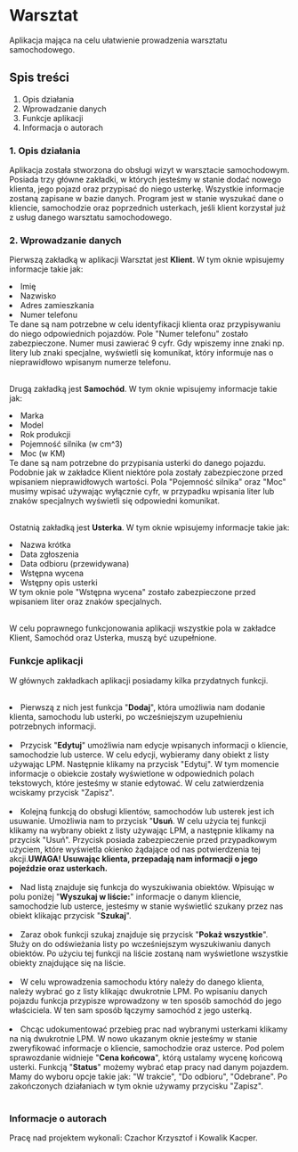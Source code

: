 
# Warsztat
Aplikacja mająca na celu ułatwienie prowadzenia warsztatu samochodowego. 

## Spis treści
1. Opis działania
2. Wprowadzanie danych
3. Funkcje aplikacji
4. Informacja o autorach

### 1. Opis działania
Aplikacja została stworzona do obsługi wizyt w warsztacie samochodowym. Posiada trzy główne zakładki, w których jesteśmy w stanie dodać nowego klienta, jego pojazd oraz przypisać do niego usterkę. Wszystkie informacje zostaną zapisane w bazie danych.  Program jest w stanie wyszukać dane o kliencie, samochodzie oraz poprzednich usterkach, jeśli klient korzystał już z usług danego warsztatu samochodowego.

### 2. Wprowadzanie danych
Pierwszą zakładką w aplikacji Warsztat jest <b>Klient</b>. W tym oknie wpisujemy informacje takie jak:
<li>Imię</li>
<li>Nazwisko</li>
<li>Adres zamieszkania</li>
<li>Numer telefonu</li>
Te dane są nam potrzebne w celu identyfikacji klienta oraz przypisywaniu do niego odpowiednich pojazdów. Pole "Numer telefonu" zostało zabezpieczone. Numer musi zawierać 9 cyfr. Gdy wpiszemy inne znaki np. litery lub znaki specjalne, wyświetli się komunikat, który informuje nas o nieprawidłowo wpisanym numerze telefonu.<br /><br />

Drugą zakładką jest <b>Samochód</b>. W tym oknie wpisujemy informacje takie jak:
<li>Marka</li>
<li>Model</li>
<li>Rok produkcji</li>
<li>Pojemność silnika (w cm^3)</li>
<li>Moc (w KM)</li>
Te dane są nam potrzebne do przypisania usterki do danego pojazdu. Podobnie jak w zakładce Klient niektóre pola zostały zabezpieczone przed wpisaniem nieprawidłowych wartości. Pola "Pojemność silnika" oraz "Moc" musimy wpisać używając wyłącznie cyfr, w przypadku wpisania liter lub znaków specjalnych wyświetli się odpowiedni komunikat.<br /><br />

Ostatnią zakładką jest <b>Usterka</b>. W tym oknie wpisujemy informacje takie jak:
<li>Nazwa krótka</li>
<li>Data zgłoszenia</li>
<li>Data odbioru (przewidywana)</li>
<li>Wstępna wycena</li>
<li>Wstępny opis usterki</li>
W tym oknie pole "Wstępna wycena" zostało zabezpieczone przed wpisaniem liter oraz znaków specjalnych.<br /><br />

W celu poprawnego funkcjonowania aplikacji wszystkie pola w zakładce Klient, Samochód oraz Usterka, muszą być uzupełnione.

### Funkcje aplikacji
W głównych zakładkach aplikacji posiadamy kilka przydatnych funkcji. <br /><br />
<li>Pierwszą z nich jest funkcja "<b>Dodaj</b>", która umożliwia nam dodanie klienta, samochodu lub usterki, po wcześniejszym uzupełnieniu potrzebnych informacji.</li><br/>
<li>Przycisk "<b>Edytuj</b>" umożliwia nam edycje wpisanych informacji o kliencie, samochodzie lub usterce. W celu edycji, wybieramy dany obiekt z listy używając LPM. Następnie klikamy na przycisk "Edytuj". W tym momencie informacje o obiekcie zostały wyświetlone w odpowiednich polach tekstowych, które jesteśmy w stanie edytować. W celu zatwierdzenia wciskamy przycisk "Zapisz".</li><br />
<li>Kolejną funkcją do obsługi klientów, samochodów lub usterek jest ich usuwanie. Umożliwia nam to przycisk "<b>Usuń</b>. W celu użycia tej funkcji klikamy na wybrany obiekt z listy używając LPM, a następnie klikamy na przycisk "Usuń". Przycisk posiada zabezpieczenie przed przypadkowym użyciem, które wyświetla okienko żądające od nas potwierdzenia tej akcji.<b>UWAGA! Usuwając klienta, przepadają nam informacji o jego pojeździe oraz usterkach.</b></li><br />
<li>Nad listą znajduje się funkcja do wyszukiwania obiektów. Wpisując w polu poniżej "<b>Wyszukaj w liście:</b>" informacje o danym kliencie, samochodzie lub usterce, jesteśmy w stanie wyświetlić szukany przez nas obiekt klikając przycisk "<b>Szukaj</b>".</li><br />
<li>Zaraz obok funkcji szukaj znajduje się przycisk "<b>Pokaż wszystkie</b>". Służy on do odświeżania listy po wcześniejszym wyszukiwaniu danych obiektów. Po użyciu tej funkcji na liście zostaną nam wyświetlone wszystkie obiekty znajdujące się na liście. </li><br />
<li>W celu wprowadzenia samochodu który należy do danego klienta, należy wybrać go z listy klikając dwukrotnie LPM. Po wpisaniu danych pojazdu funkcja przypisze wprowadzony w ten sposób samochód do jego właściciela. W ten sam sposób łączymy samochód z jego usterką.</li><br />
<li>Chcąc udokumentować przebieg prac nad wybranymi usterkami klikamy na nią dwukrotnie LPM. W nowo ukazanym oknie jesteśmy w stanie zweryfikować informacje o kliencie, samochodzie oraz usterce. Pod polem sprawozdanie widnieje "<b>Cena końcowa</b>", którą ustalamy wycenę końcową usterki. Funkcją "<b>Status</b>" możemy wybrać etap pracy nad danym pojazdem. Mamy do wyboru opcje takie jak: "W trakcie", "Do odbioru", "Odebrane". Po zakończonych działaniach w tym oknie używamy przycisku "Zapisz".</li><br />


### Informacje o autorach

Pracę nad projektem wykonali: Czachor Krzysztof i Kowalik Kacper.

